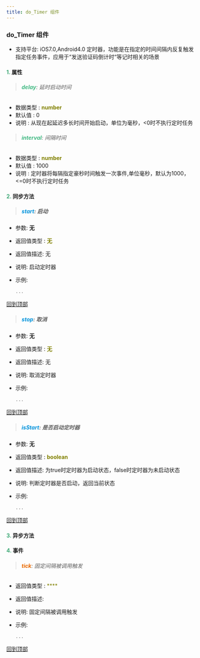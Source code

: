 ```yaml
---
title: do_Timer 组件
---
```


### do_Timer 组件

* 支持平台: iOS7.0,Android4.0
定时器，功能是在指定的时间间隔内反复触发指定任务事件，应用于“发送验证码倒计时“等记时相关的场景

#### <font color ='#40A977'>**1.**</font> 属性

>###### <font color ='#42b983'>**delay**</font>: 延时启动时间

- 数据类型 : <font color ='#808000'>**number**</font>
- 默认值 : 0
- 说明 : 从现在起延迟多长时间开始启动，单位为毫秒，<0时不执行定时任务

>###### <font color ='#42b983'>**interval**</font>: 间隔时间

- 数据类型 : <font color ='#808000'>**number**</font>
- 默认值 : 1000
- 说明 : 定时器将每隔指定豪秒时间触发一次事件,单位毫秒，默认为1000，<=0时不执行定时任务

#### <font color ='#40A977'>**2.**</font> 同步方法

>##### <font color ='#0092db'>**start**</font>: 启动

- 参数: **无**
- 返回值类型 : <font color ='#808000'>**无**</font>
- 返回值描述: 无
- 说明: 启动定时器
- 示例:

  ```javascript
  ...

  ```

[回到顶部](#top)

>##### <font color ='#0092db'>**stop**</font>: 取消

- 参数: **无**
- 返回值类型 : <font color ='#808000'>**无**</font>
- 返回值描述: 无
- 说明: 取消定时器
- 示例:

  ```javascript
  ...

  ```

[回到顶部](#top)

>##### <font color ='#0092db'>**isStart**</font>: 是否启动定时器

- 参数: **无**
- 返回值类型 : <font color ='#808000'>**boolean**</font>
- 返回值描述: 为true时定时器为启动状态，false时定时器为未启动状态
- 说明: 判断定时器是否启动，返回当前状态
- 示例:

  ```javascript
  ...

  ```

[回到顶部](#top)

#### <font color ='#40A977'>**3.**</font> 异步方法


#### <font color ='#40A977'>**4.**</font> 事件

>###### <font color ='#e96900'>**tick**</font>: 固定间隔被调用触发

- 返回值类型 : <font color ='#808000'>****</font>
- 返回值描述: 
- 说明: 固定间隔被调用触发
- 示例:

  ```javascript
  ...

  ```

[回到顶部](#top)


